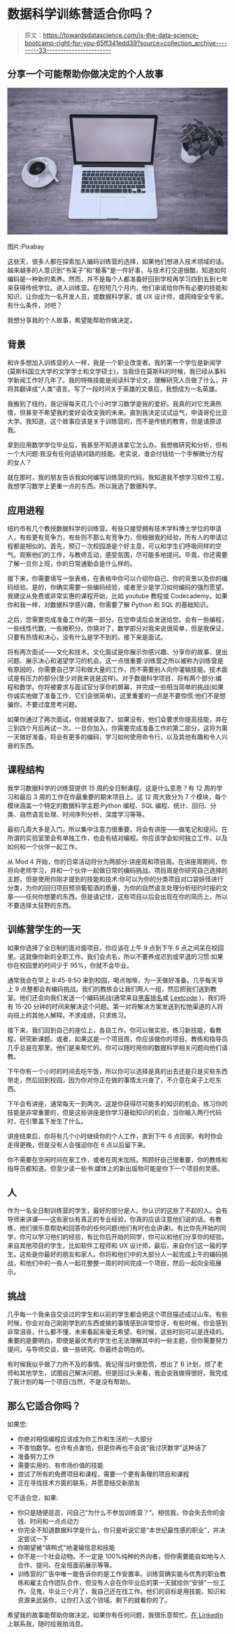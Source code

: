 # 数据科学训练营适合你吗？

> 原文：<https://towardsdatascience.com/is-the-data-science-bootcamp-right-for-you-65ff341edd39?source=collection_archive---------33----------------------->

## 分享一个可能帮助你做决定的个人故事

![](img/37ab7b8212e2e3b08840de218183ce80.png)

图片:Pixabay

这些天，很多人都在探索加入编码训练营的选择，如果他们想进入技术领域的话。越来越多的人意识到“书呆子”和“极客”是一件好事，与技术打交道很酷，知道如何编码是一种新的素养。然而，并不是每个人都准备好回到学校再学习四到五到七年来获得传统学位。进入训练营。在短短几个月内，他们承诺给你所有必要的技能和知识，让你成为一名开发人员，或数据科学家，或 UX 设计师，或网络安全专家。有什么条件，对吧？

我想分享我的个人故事，希望能帮助你做决定。

## 背景

和许多想加入训练营的人一样，我是一个职业改变者。我的第一个学位是新闻学(莫斯科国立大学的文学学士和文学硕士)，当我住在莫斯科的时候，我已经从事科学新闻工作好几年了。我的特殊技能是阅读科学论文，理解研究人员做了什么，并将其翻译成“人类”语言。写了一段时间关于英雄的文章后，我想成为一名英雄。

我搬到了纽约，我记得每天花几个小时学习数学是我的爱好。我真的对它充满热情，但甚至不希望我的爱好会改变我的未来。直到我决定试试运气，申请哥伦比亚大学。我知道，这个故事应该是关于训练营的，而不是传统的教育，但是请原谅我。

拿到应用数学学位毕业后，我甚至不知道该拿它怎么办。我想做研究和分析，但有一个大问题:我没有任何适销对路的技能。老实说，谁会付钱给一个手解微分方程的女人？

就在那时，我的朋友告诉我如何编写训练营的代码。我知道我不想学习软件工程，我想学习数学上更重一点的东西。所以我选了数据科学。

## 应用进程

纽约市有几个教授数据科学的训练营。有些只接受拥有技术学科博士学位的申请人，有些更有竞争力，有些则不那么有竞争力，但根据我的经验，所有人的申请过程都是相似的。首先，预订一次校园游是个好主意，可以和学生们呼吸同样的空气。观察他们的工作，与教师互动，感受氛围，尽可能多地提问。毕竟，你还需要了解一旦你上班，你的日常通勤会是什么样的。

接下来，你需要填写一张表格，在表格中你可以介绍你自己、你的背景以及你的编码经验。是的，你确实需要一些编码经验，或者至少是学习如何编码的强烈愿望。我建议从免费或非常实惠的课程开始，比如 youtube 教程或 Codecademy。如果你和我一样，对数据科学感兴趣，你需要了解 Python 和 SQL 的基础知识。

之后，您需要完成准备工作的第一部分，在您申请后会发送给您。会有一些编程，一些线性代数，一些微积分。你猜对了，数学部分对我来说很简单，但是我保证，只要有热情和决心，没有什么是学不到的。接下来是面试。

将有两次面试——文化和技术。文化面试是你展示你感兴趣、分享你的故事、提出问题、展示决心和渴望学习的机会。这一点很重要:训练营之所以被称为训练营是有原因的，你需要自己学习和做大量的工作，而不需要别人向你灌输技能。技术面试是有压力的部分(至少对我来说是这样)。对于数据科学项目，将有两个部分:编程和数学。你将被要求与面试官分享你的屏幕，并完成一些相当简单的挑战(如果你诚实地做了准备工作，它们会很简单)。这里重要的一点是不要惊慌:他们不是想骗你，不要过度思考问题。

如果你通过了两次面试，你就被录取了。如果没有，他们会要求你提高技能，并在三到四个月后再试一次。一旦你加入，你需要完成准备工作的第二部分，这将为第一天做好准备。将会有更多的编码，学习如何使用命令行，以及其他有趣和令人兴奋的东西。

## 课程结构

我学习数据科学的训练营提供 15 周的全日制课程。这是什么意思？有 12 周的学习和最后 3 周的工作在你最重要的期末项目上。这 12 周大致分为 7 个模块，每个模块涵盖一个特定的数据科学主题:Python 编程、SQL 编程、统计、回归、分类、自然语言处理、时间序列分析、深度学习等等。

最初几周大多是入门，所以集中注意力很重要。将会有讲座——做笔记和提问。在所谓的实验室里会有单独工作，也会有结对编程。你应该学会如何独立工作，以及如何和一个伙伴一起工作。

从 Mod 4 开始，你的日常活动将分为两部分:讲座周和项目周。在讲座周期间，你将向老师学习，并和一个伙伴一起做日常的编码挑战。项目周是你研究自己选择的主题，但是使用你刚才提到的技能和技术:你可以为你的分类项目对口袋妖怪进行分类，为你的回归项目预测葡萄酒的质量，为你的自然语言处理分析纽约时报的文章——任何你想要的东西。但是请记住，这些项目以后会出现在你的简历上，所以不要选择太狂野的东西。

## 训练营学生的一天

如果你选择了全日制的面对面项目，你应该在上午 9 点到下午 6 点之间呆在校园里。这就像你新的全职工作。我们会点名，所以不要养成迟到或早退的习惯:如果你在校园里的时间少于 95%，你就不会毕业。

通常我会在早上 8:45-8:50 来到校园，喝点咖啡，为一天做好准备。几乎每天早上 9 点整都会有编码挑战。我们的教练会让我们两人一组，然后把我们送到教室。他们还会向我们发送一个编码挑战(通常来自[黑客排名](https://www.hackerrank.com/)或 [Leetcode](https://leetcode.com/) )，我们将有 15-20 分钟的时间来解决这个问题。第一对将解决方案发送到松弛渠道的人将向班上的其他人解释。不求成绩，只求练习。

接下来，我们回到自己的座位上，各自工作。你可以做实验，练习新技能，看教程，研究新课题。或者，如果这是一个项目周，你应该做你的项目。教练和指导员几乎总是在那里。他们是来帮忙的。你可以随时用你的数据科学相关问题向他们请教。

下午你有一个小时的时间去吃午饭，所以你可以选择是真的出去还是只是买些东西带走，然后回到校园，因为你对你正在做的事情太兴奋了，不介意在桌子上吃东西。

下午会有讲座，通常每天一到两次。这是你获得尽可能多的知识的机会。练习你的技能是非常重要的，但是这些讲座是你学习基础知识的机会，当你输入两行代码时，在引擎盖下发生了什么。

讲座结束后，你将有几个小时继续你的个人工作，直到下午 6 点回家。有时你会走得更晚，但是没有人会强迫你在 6 点以后留下来。

你不需要在空闲时间在家工作，或者在周末加班。照顾好自己很重要，你的教练和指导员都知道。但至少读一些书:媒体上的新出版物可能是你下一个项目的灵感。

## 人

作为一名全日制训练营的学生，最好的部分是人。你认识的这些了不起的人。会有导师来讲课——这些家伙有真正的专业经验，你真的应该注意他们说的话。有教练，他们很乐意帮助和回答你的任何问题(他们有时也会讲课)。有比你先开始的同学，你可以学习他们的经验，有比你后开始的同学，你可以和他们分享你的经验。来自其他项目的学生，比如软件工程师和 UX 设计师，最后，来自你们这一届的学生。这些是你最好的朋友和家人。你将和他们中的大部分人一起完成上午的编码挑战，和他们中的一些人一起花整整一周的时间完成一个项目，然后一起向全班展示。

## 挑战

几乎每一个我亲自交谈过的学生和以前的学生都会把这个项目描述成过山车。有些时候，你会对自己刚刚学到的东西或做的事情感到非常惊讶，有些时候，你会感到非常沮丧，什么都不懂，未来看起来毫无希望。有时候，这些时刻可以是连续的。重要的是要明白，即使是最优秀的学生也无法理解其中的一些主题，但你需要努力提问，与导师交谈，做一些研究。你最终会明白的。

有时候我似乎做了力所不及的事情。我记得当时很恐慌，想出了 B 计划，烦了老师和其他学生，试图自己解决问题。但是回过头来看，我会说我做得很好。我完成了我计划的每一个项目(当然，不是没有帮助)。

## 那么它适合你吗？

如果您:

*   你绝对相信编程应该成为你工作和生活的一大部分
*   不害怕数学。也许有点害怕，但是你再也不会说“我讨厌数学”这种话了
*   准备努力工作
*   需要实用的、有市场价值的技能
*   尝试了所有的免费项目和课程，需要一个更有条理的项目和课程
*   正在寻找技术方面的联系，并愿意结交新朋友

它不适合您，如果:

*   你只是随便逛逛，问自己“为什么不参加训练营？”。相信我，你会失去你的金钱、时间和一点点动力
*   你完全不知道数据科学是什么，你只是听说它是“本世纪最性感的职业”，并决定尝试一下
*   你期望被“填鸭式”地灌输信息和技能
*   你不是一个社会动物。不一定是 100%纯种的外向者，但你需要能自如地与人合作、提问、在全班面前展示等等。
*   训练营的广告中唯一能告诉你的是工作安置率。训练营确实能与优秀的职业教练和雇主合作团队合作，但没有人会在你毕业后的第一天就给你“安排”一份工作。见鬼，毕业三个月了，我自己还在找工作。他们的目标是用技能、知识和资源来武装你，让你打入这个领域。剩下的就看你的了。

希望我的故事能帮助你做决定。如果你有任何问题，我很乐意帮忙。[在 LinkedIn](https://www.linkedin.com/in/anastasia-gorina/) 上联系我，随时给我拍消息。